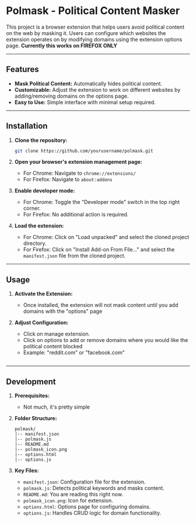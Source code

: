 # Polmask - Political Content Masker

This project is a browser extension that helps users avoid political content on the web by masking it. Users can configure which websites the extension operates on by modifying domains using the extension options page.
**Currently this works on FIREFOX ONLY**

---

## Features

- **Mask Political Content:** Automatically hides political content.
- **Customizable:** Adjust the extension to work on different websites by adding/removing domains on the options page.
- **Easy to Use:** Simple interface with minimal setup required.

---

## Installation

1. **Clone the repository:**
   ```bash
   git clone https://github.com/yourusername/polmask.git
   ```

2. **Open your browser's extension management page:**
   - For Chrome: Navigate to `chrome://extensions/`
   - For Firefox: Navigate to `about:addons`

3. **Enable developer mode:**
   - For Chrome: Toggle the "Developer mode" switch in the top right corner.
   - For Firefox: No additional action is required.

4. **Load the extension:**
   - For Chrome: Click on "Load unpacked" and select the cloned project directory.
   - For Firefox: Click on "Install Add-on From File..." and select the `manifest.json` file from the cloned project.

---

## Usage

1. **Activate the Extension:**
   - Once installed, the extension will not mask content until you add domains with the "options" page

2. **Adjust Configuration:**
   - Click on manage extension.
   - Click on options to add or remove domains where you would like the political content blocked
   - Example: "reddit.com" or "facebook.com"
     ```

---

## Development

1. **Prerequisites:**
   - Not much, it's pretty simple

2. **Folder Structure:**
   ```
   polmask/
   |-- manifest.json
   |-- polmask.js
   |-- README.md
   |-- polmask_icon.png
   |-- options.html
   |-- options.js
   ```

3. **Key Files:**
   - `manifest.json`: Configuration file for the extension.
   - `polmask.js`: Detects political keywords and masks content.
   - `README.md`: You are reading this right now.
   - `polmask_icon.png`: Icon for extension.
   - `options.html`: Options page for configuring domains.
   - `options.js`: Handles CRUD logic for domain functionality.




